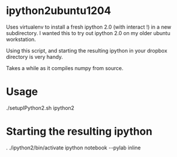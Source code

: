ipython2ubuntu1204
==================

Uses virtualenv to install a fresh ipython 2.0 (with interact !) in a new
subdirectory. I wanted this to try out ipython 2.0 on my older ubuntu
workstation.

Using this script, and starting the resulting ipython in your dropbox directory
is very handy.

Takes a while as it compiles numpy from source.

Usage
=====

  ./setupIPython2.sh ipython2


Starting the resulting ipython
==============================

  . ./ipython2/bin/activate
  ipython notebook --pylab inline


